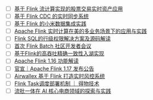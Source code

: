 - [ ] [基于 Flink 流计算实现的股票交易实时资产应用](https://mp.weixin.qq.com/s/b4Hl6EUHBgrC5DH_nzMf8Q)
- [ ] [基于 Flink CDC 的实时同步系统](https://mp.weixin.qq.com/s/I3XuEAFUwPyCs1sEEKYW2Q)
- [ ] [基于 Flink 的小米数据集成实践](https://mp.weixin.qq.com/s/wNrHTRCP44BWkOhCKzIeSA)
- [ ] [Apache Flink 实时计算在美的多业务场景下的应用与实践](https://mp.weixin.qq.com/s/9zbSflHsIaTukBLFMRcEnQ)
- [ ] [Flink SQL的行级权限解决方案及源码解读](https://mp.weixin.qq.com/s/QAshBraW7PkLxYdfvBDirg)
- [ ] [首次 Flink Batch 社区开发者会议](https://mp.weixin.qq.com/s/vByXmlJGYjwhy7o5-xP9-A)
- [ ] [基于Flink的高吞吐精确一致性入湖实现](https://mp.weixin.qq.com/s/_FzjOdlF5QtDX-b9ZStZdQ)
- [ ] [Apache Flink 1.16 功能解读](https://mp.weixin.qq.com/s/uI9MGZ9DcbmPGMw0Na5Ygg)
- [ ] [官宣｜Apache Flink 1.17 发布公告](https://mp.weixin.qq.com/s/UlsgxHX3Nhb5To91ipSVtQ)
- [ ] [Airwallex 基于 Flink 打造实时风控系统](https://mp.weixin.qq.com/s/blipWcuJpzPz-MOK1tXx4A)
- [ ] [Flink Task调度部署机制 ｜ 得物技术](https://mp.weixin.qq.com/s/W5Msfor7gJ6kgroRIGrXtQ)
- [ ] [流批一体在 AI 核心电商领域的探索与实践](https://mp.weixin.qq.com/s/EnSEP6wiq7sxO__DNlba5Q)
